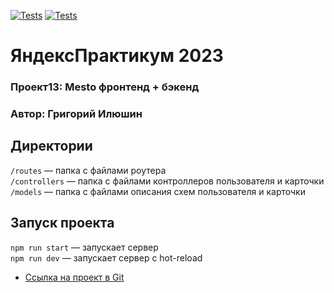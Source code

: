 [![Tests](../../actions/workflows/tests-13-sprint.yml/badge.svg)](../../actions/workflows/tests-13-sprint.yml) [![Tests](../../actions/workflows/tests-14-sprint.yml/badge.svg)](../../actions/workflows/tests-14-sprint.yml)
# ЯндексПрактикум 2023
### Проект13: Mesto фронтенд + бэкенд
### Автор: Григорий Илюшин


## Директории

`/routes` — папка с файлами роутера  
`/controllers` — папка с файлами контроллеров пользователя и карточки   
`/models` — папка с файлами описания схем пользователя и карточки  

## Запуск проекта

`npm run start` — запускает сервер   
`npm run dev` — запускает сервер с hot-reload

* [Cсылка на проект в Git](https://github.com/IlushinGL/express-mesto-gha)

